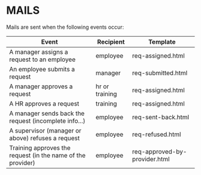 # MAILS

Mails are sent when the following events occur:

| Event                                                       | Recipient      | Template                      |
|-------------------------------------------------------------|----------------|-------------------------------|
| A manager assigns a request to an employee                  | employee       | req-assigned.html             |  
| An employee submits a request                               | manager        | req-submitted.html            |  
| A manager approves a request                                | hr or training | req-assigned.html             |  
| A HR approves a request                                     | training       | req-assigned.html             |  
| A manager sends back the request (incomplete info...)       | employee       | req-sent-back.html            |  
| A supervisor (manager or above) refuses a request           | employee       | req-refused.html              |  
| Training approves the request (in the name of the provider) | employee       | req-approved-by-provider.html |  




